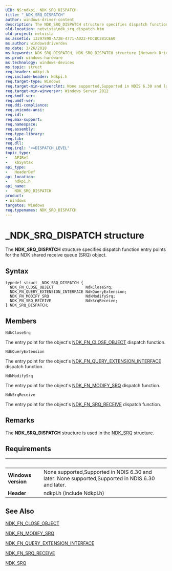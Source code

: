 ```yaml
---
UID: NS:ndkpi._NDK_SRQ_DISPATCH
title: "_NDK_SRQ_DISPATCH"
author: windows-driver-content
description: The NDK_SRQ_DISPATCH structure specifies dispatch function entry points for the NDK shared receive queue (SRQ) object.
old-location: netvista\ndk_srq_dispatch.htm
old-project: netvista
ms.assetid: 13297898-A72B-4771-A022-FDCBC281CEA0
ms.author: windowsdriverdev
ms.date: 3/26/2018
ms.keywords: NDK_SRQ_DISPATCH, NDK_SRQ_DISPATCH structure [Network Drivers Starting with Windows Vista], _NDK_SRQ_DISPATCH, ndkpi/NDK_SRQ_DISPATCH, netvista.ndk_srq_dispatch
ms.prod: windows-hardware
ms.technology: windows-devices
ms.topic: struct
req.header: ndkpi.h
req.include-header: Ndkpi.h
req.target-type: Windows
req.target-min-winverclnt: None supported,Supported in NDIS 6.30 and later.
req.target-min-winversvr: Windows Server 2012
req.kmdf-ver: 
req.umdf-ver: 
req.ddi-compliance: 
req.unicode-ansi: 
req.idl: 
req.max-support: 
req.namespace: 
req.assembly: 
req.type-library: 
req.lib: 
req.dll: 
req.irql: "<=DISPATCH_LEVEL"
topic_type:
-	APIRef
-	kbSyntax
api_type:
-	HeaderDef
api_location:
-	ndkpi.h
api_name:
-	NDK_SRQ_DISPATCH
product:
- Windows
targetos: Windows
req.typenames: NDK_SRQ_DISPATCH
---
```


# _NDK_SRQ_DISPATCH structure
The <b>NDK_SRQ_DISPATCH</b> structure specifies dispatch function entry points for the NDK shared receive queue (SRQ) object.

## Syntax
```
typedef struct _NDK_SRQ_DISPATCH {
  NDK_FN_CLOSE_OBJECT              NdkCloseSrq;
  NDK_FN_QUERY_EXTENSION_INTERFACE NdkQueryExtension;
  NDK_FN_MODIFY_SRQ                NdkModifySrq;
  NDK_FN_SRQ_RECEIVE               NdkSrqReceive;
} NDK_SRQ_DISPATCH;
```

## Members


`NdkCloseSrq`

The entry point for the object's <a href="https://msdn.microsoft.com/library/windows/hardware/hh439863">NDK_FN_CLOSE_OBJECT</a> dispatch function.

`NdkQueryExtension`

The entry point for the object's <a href="https://msdn.microsoft.com/library/windows/hardware/hh439905">NDK_FN_QUERY_EXTENSION_INTERFACE</a> dispatch function.

`NdkModifySrq`

The entry point for the object's <a href="https://msdn.microsoft.com/library/windows/hardware/hh439903">NDK_FN_MODIFY_SRQ</a> dispatch function.

`NdkSrqReceive`

The entry point for the object's <a href="https://msdn.microsoft.com/library/windows/hardware/hh439916">NDK_FN_SRQ_RECEIVE</a> dispatch function.

## Remarks
The <b>NDK_SRQ_DISPATCH</b> structure is used in the <a href="https://msdn.microsoft.com/library/windows/hardware/hh439939">NDK_SRQ</a> structure.

## Requirements
| &nbsp; | &nbsp; |
| ---- |:---- |
| **Windows version** | None supported,Supported in NDIS 6.30 and later. None supported,Supported in NDIS 6.30 and later. |
| **Header** | ndkpi.h (include Ndkpi.h) |

## See Also

<a href="https://msdn.microsoft.com/library/windows/hardware/hh439863">NDK_FN_CLOSE_OBJECT</a>



<a href="https://msdn.microsoft.com/library/windows/hardware/hh439903">NDK_FN_MODIFY_SRQ</a>



<a href="https://msdn.microsoft.com/library/windows/hardware/hh439905">NDK_FN_QUERY_EXTENSION_INTERFACE</a>



<a href="https://msdn.microsoft.com/library/windows/hardware/hh439916">NDK_FN_SRQ_RECEIVE</a>



<a href="https://msdn.microsoft.com/library/windows/hardware/hh439939">NDK_SRQ</a>